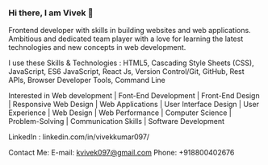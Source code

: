 ### Hi there, I am Vivek 👋

Frontend developer with skills in building websites and web applications. Ambitious and dedicated team player with a love for learning the latest technologies and new concepts in web development.

I use these Skills & Technologies : HTML5, Cascading Style Sheets (CSS), JavaScript, ES6 JavaScript, React Js, Version Control/Git, GitHub, Rest APIs, Browser Developer Tools, Command Line

Interested in Web development | Font-End Development | Front-End Design | Responsive Web Design | Web Applications | User Interface Design | User Experience | Web Design | Web Performance | Computer Science | Problem-Solving | Communication Skills | Software Development 

LinkedIn : linkedin.com/in/vivekkumar097/

Contact Me:
E-mail: kvivek097@gmail.com
Phone: +918800402676

<!--
**Vivek-Kumar-097/Vivek-Kumar-097** is a ✨ _special_ ✨ repository because its `README.md` (this file) appears on your GitHub profile.

Here are some ideas to get you started:

- 🔭 I’m currently working on ...
- 🌱 I’m currently learning ...
- 👯 I’m looking to collaborate on ...
- 🤔 I’m looking for help with ...
- 💬 Ask me about ...
- 📫 How to reach me: ...
- 😄 Pronouns: ...
- ⚡ Fun fact: ...
-->
